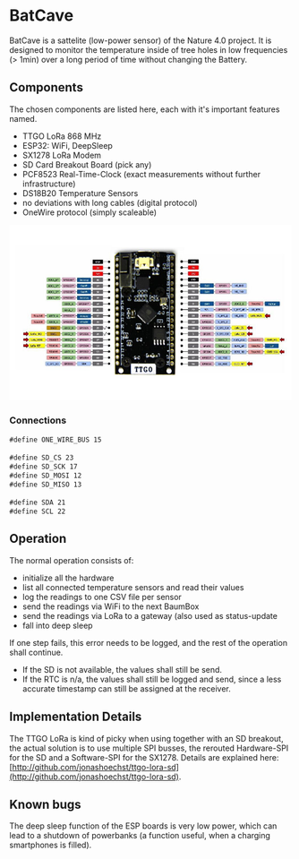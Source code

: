 # BatCave

BatCave is a sattelite (low-power sensor) of the Nature 4.0 project. It is designed to monitor the temperature inside of tree holes in low frequencies (> 1min) over a long period of time without changing the Battery. 

## Components 

The chosen components are listed here, each with it's important features named.

- TTGO LoRa 868 MHz
 - ESP32: WiFi, DeepSleep
 - SX1278 LoRa Modem
- SD Card Breakout Board (pick any)
- PCF8523 Real-Time-Clock (exact measurements without further infrastructure)
- DS18B20 Temperature Sensors
 - no deviations with long cables (digital protocol)
 - OneWire protocol (simply scaleable)
 
![TTGO LoRa Pinout](TTGO-LoRa.jpg)

### Connections

```
#define ONE_WIRE_BUS 15

#define SD_CS 23
#define SD_SCK 17
#define SD_MOSI 12
#define SD_MISO 13

#define SDA 21
#define SCL 22
```

## Operation

The normal operation consists of:

- initialize all the hardware
- list all connected temperature sensors and read their values
- log the readings to one CSV file per sensor
- send the readings via WiFi to the next BaumBox
- send the readings via LoRa to a gateway (also used as status-update
- fall into deep sleep

If one step fails, this error needs to be logged, and the rest of the operation shall continue. 

- If the SD is not available, the values shall still be send.
- If the RTC is n/a, the values shall still be logged and send, since a less accurate timestamp can still be assigned at the receiver.

## Implementation Details

The TTGO LoRa is kind of picky when using together with an SD breakout, the actual solution is to use multiple SPI busses, the rerouted Hardware-SPI for the SD and a Software-SPI for the SX1278. Details are explained here: [http://github.com/jonashoechst/ttgo-lora-sd](http://github.com/jonashoechst/ttgo-lora-sd).

## Known bugs

The deep sleep function of the ESP boards is very low power, which can lead to a shutdown of powerbanks (a function useful, when a charging smartphones is filled).